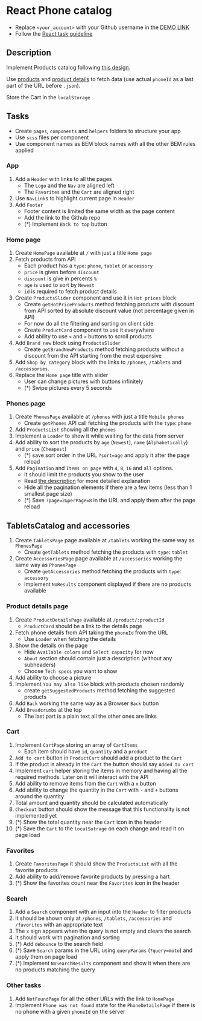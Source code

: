 # React Phone catalog
- Replace `<your_account>` with your Github username in the [DEMO LINK](https://<your_account>.github.io/react_phone-catalog/)
- Follow the [React task guideline](https://github.com/mate-academy/react_task-guideline#react-tasks-guideline)

## Description
Implement Products catalog following [this design](https://www.figma.com/file/uEetgWenSRxk9jgiym6Yzp/Phone-catalog-redesign?node-id=1%3A2).

Use [products](https://mate-academy.github.io/react_phone-catalog/api/products.json)
and [product details](https://mate-academy.github.io/react_phone-catalog/api/products/motorola-xoom.json)
tо fetch data (use actual `phoneId` as a last part of the URL before `.json`).

Store the Cart in the `localStorage`

## Tasks
- Create `pages`, `components` and `helpers` folders to structure your app
- Use `scss` files per component
- Use component names as BEM block names with all the other BEM rules applied

### App
1. Add a `Header` with links to all the pages
    - The `Logo` and the `Nav` are aligned left
    - The `Favorites` and the `Cart` are aligned right
1. Use `NavLink`s to highlight current page in `Header`
1. Add `Footer`
    - Footer content is limited the same width as the page content
    - Add the link to the Github repo
    - (*) Implement `Back to top` button

### Home page
1. Create `HomePage` available at `/` with just a title `Home page`
1. Fetch products from API
    - Each product has a `type`: `phone`, `tablet` or `accessory`
    - `price` is given before `discount`
    - `discount` is give in percents `%`
    - `age` is used to sort by `Newest`
    - `id` is required to fetch product details
1. Create `ProductsSlider` component and use it in `Hot prices` block
    - Create `getHotPriceProducts` method fetching products with discount from API
      sorted by absolute discount value (not percentage given in API)
    - For now do all the filtering and sorting on client side
    - Create `ProductCard` component to use it everywhere
    - Add ability to use `<` and `>` buttons to scroll products
1. Add `Brand new` block using `ProductsSlider`
    - Create `getBrandNewProducts` method fetching products without a discount from the API starting from the most expensive
1. Add `Shop by category` block with the links to `/phones`, `/tablets` and `/accessories`.
1. Replace the `Home page` title with slider
    - User can change pictures with buttons infinitely
    - (*) Swipe pictures every 5 seconds

### Phones page
1. Create `PhonesPage` available at `/phones` with just a title `Mobile phones`
    - Create `getPhones` API call fetching the products with the `type`: `phone`
1. Add `ProductsList` showing all the `phones`
1. Implement a `Loader` to show it while waiting for the data from server
1. Add ability to sort the products by `age` (`Newest`), `name` (`Alphabetically`) and `price` (`Cheapest`)
    - (*) save sort order in the URL `?sort=age` and apply it after the page reload
1. Add `Pagination` and `Items on page` with `4`, `8`, `16` and `all` options.
    - It should limit the products you show to the user
    - Read [the description](https://github.com/mate-academy/react_pagination#react-pagination) for more detailed explanation
    - Hide all the pagination elements if there are a few items (less than 1 smallest page size)
    - (*) Save `?page=2&perPage=8` in the URL and apply them after the page reload

## TabletsCatalog and accessories
1. Create `TabletsPage` page available at `/tablets` working the same way as `PhonesPage`
    - Create `getTablets` method fetching the products with `type`: `tablet`
1. Create `AccessoriesPage` page available at `/accessories` working the same way as `PhonesPage`
    - Create `getAccessories` method fetching the products with `type`: `accessory`
    - Implement `NoResults` component displayed if there are no products available

### Product details page
1. Create `ProductDetailsPage` available at `/product/:productId`
    - `ProductCard` should be a link to the details page
1. Fetch phone details from API taking the `phoneId` from the URL
    - Use `Loader` when fetching the details
1. Show the details on the page
    - Hide `Available colors` and `Select capacity` for now
    - `About` section should contain just a description (without any subheaders)
    - Choose `Tech specs` you want to show
1. Add ability to choose a picture
1. Implement `You may also like` block with products chosen randomly
    - create `getSuggestedProducts` method fetching the suggested products
1. Add `Back` working the same way as a Browser `Back` button
1. Add `Breadcrumbs` at the top
    - The last part is a plain text all the other ones are links

### Cart
1. Implement `CartPage` storing an array of `CartItems`
    - Each item should have `id`, `quantity` and a `product`
1. `Add to cart` button in `ProductCart` should add a product to the `Cart`
1. If the product is already in the `Cart` the button should say `Added to cart`
1. Implement `cart` helper storing the items in memory and having all the required methods.
  Later on it will interact with the API
1. Add ability to remove items from the `Cart` with a `x` button
1. Add ability to change the quantity in the `Cart` with `-` and `+` buttons around the quantity
1. Total amount and quantity should be calculated automatically
1. `Checkout` button should show the message that this functionality is not implemented yet
1. (*) Show the total quantity near the `Cart` icon in the header
1. (*) Save the `Cart` to the `localSotrage` on each change and read it on page load

### Favorites
1. Create `FavoritesPage` it should show the `ProductsList` with all the favorite products
1. Add ability to add/remove favorite products by pressing a hart
1. (*) Show the favorites count near the `Favorites` icon in the header

### Search
1. Add a `Search` component with an input into the `Header` to filter products
1. It should be shown only at `/phones`, `/tablets`, `/accessories` and `/favorites` with an appropriate text
1. The `x` sign appears when the query is not empty and clears the search
1. It should work with pagination and sorting
1. (*) Add `debounce` to the search field
1. (*) Save `Search` params in the URL using `queryParams` (`?query=moto`) and apply them on page load
1. (*) Implement `NoSearchResults` component and show it when there are no products matching the query

### Other tasks
1. Add `NotFoundPage` for all the other URLs with the link to `HomePage`
1. Implement `Phone was not found` state for the `PhoneDetailsPage` if there is no phone with a given `phoneId` on the server

